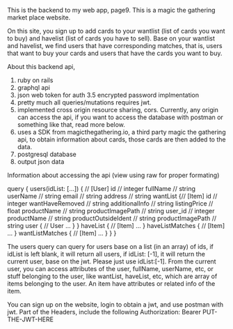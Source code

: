 This is the backend to my web app, page9. This is a magic the gathering market place website. 

On this site, you sign up to add cards to your wantlist (list of cards you want to buy) and havelist (list of cards you have to sell). Base on your wantlist and havelist, we find users that have corresponding matches, that is, users that want to buy your cards and users that have the cards you want to buy.

About this backend api,

1. ruby on rails
2. graphql api
3. json web token for auth
3.5 encrypted password implmentation
4. pretty much all queries/mutations requires jwt.
5. implemented cross origin resource sharing, cors. Currently, any origin can access the api, if you want to access the database with postman or something like that, read more below.
6. uses a SDK from magicthegathering.io, a third party magic the gathering api, to obtain information about cards, those cards are then added to the data.
7. postgresql database
8. output json data

Information about accessing the api (view using raw for proper formating)

query {
    users(idList: [...]) { // [User]
        id // integer
        fullName // string
        userName // string
        email // string
        address // string
        wantList {// [Item]
          id // integer
          wantHaveRemoved // string
          additionalInfo // string
          listingPrice // float
          productName // string
          productImagePath // string
          user_id // integer
          productName // string
          productOutsideIdent // string
          productImagePath // string
          user { // User
              ...
          }
        }
        haveList { // [Item]
          ...
        }
        haveListMatches { // [Item]
          ...
        }
        wantListMatches { // [Item]
           ...
        }
    }
}

The users query can query for users base on a list (in an array) of ids, if idList is left blank, it will return all users, if idList: [-1], it will return the current user, base on the jwt. Please just use idList:[-1]. From the current user, you can access attributes of the user, fullName, userName, etc, or stuff belonging to the user, like wantList, haveList, etc, which are array of items belonging to the user. An item have attributes or related info of the item.

You can sign up on the website, login to obtain a jwt, and use postman with jwt. Part of the Headers, include the following
Authorization: Bearer PUT-THE-JWT-HERE
